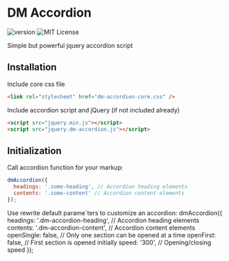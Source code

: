 # DM Accordion

![version](https://img.shields.io/badge/version-2.1.0-brightgreen.svg?style=flat-square "Version")
![MIT License](https://img.shields.io/badge/license-MIT-blue.svg?style=flat-square)

Simple but powerful jquery accordion script

## Installation

Include core css file
```html
<link rel="stylesheet" href="dm-accordion-core.css" />
```

Include accordion script and jQuery (if not included already)
```html
<script src="jquery.min.js"></script>
<script src="jquery.dm-accordion.js"></script>
```


## Initialization

Call accordion function for your markup:

```javascript
dmAccordion({
  headings: '.some-heading', // Accordion heading elements
  contents: '.some-content' // Accordion content elements
});
```

Use rewrite default parame`ters to customize an accordion:
dmAccordion({
  headings: '.dm-accordion-heading', // Accordion heading elements
  contents: '.dm-accordion-content', // Accordion content elements
  openSingle: false, // Only one section can be opened at a time
  openFirst: false, // First section is opened initially
  speed: '300', // Opening/closing speed
});
```
